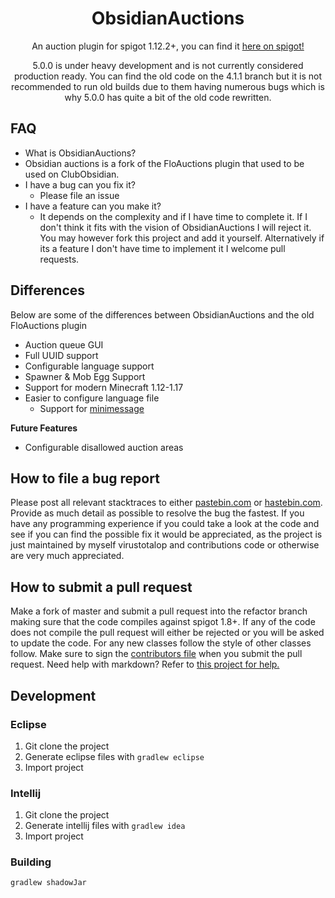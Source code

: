 <div align="center">
<h1>ObsidianAuctions</h1>

<p>An auction plugin for spigot 1.12.2+, you can find it <a href="https://www.spigotmc.org/resources/obsidianauctions.5595/">here on spigot!</a></p>
<p>5.0.0 is under heavy development and is not currently considered production ready. You can find the old code on the 4.1.1 branch but it is not recommended to run old builds due to them having numerous bugs which is why 5.0.0 has quite a bit of the old code rewritten.</p>
 </div>

## FAQ
* What is ObsidianAuctions?
 * Obsidian auctions is a fork of the FloAuctions plugin that used to be used on ClubObsidian.
* I have a bug can you fix it?
  * Please file an issue
* I have a feature can you make it?
  * It depends on the complexity and if I have time to complete it. If I don't think it fits with the vision of ObsidianAuctions I will reject it. You may however fork this project and add it yourself. Alternatively if its a feature I don't have time to implement it I welcome pull requests. 

 ## Differences
 
 Below are some of the differences between ObsidianAuctions and the old FloAuctions plugin
 
* Auction queue GUI
* Full UUID support
* Configurable language support
* Spawner & Mob Egg Support
* Support for modern Minecraft 1.12-1.17
* Easier to configure language file
  * Support for [minimessage](https://docs.adventure.kyori.net/minimessage.html#format)
 
 
**Future Features**
* Configurable disallowed auction areas
 
 
## How to file a bug report
Please post all relevant stacktraces to either [pastebin.com](pastebin.com) or [hastebin.com](hastebin.com).
Provide as much detail as possible to resolve the bug the fastest.
If you have any programming experience if you could take a look at the code and see if you can find the possible fix it would be appreciated, as the project is just maintained by myself virustotalop and contributions code or otherwise are very much appreciated.

## How to submit a pull request
Make a fork of master and submit a pull request into the refactor branch making sure that the code compiles against spigot 1.8+.
If any of the code does not compile the pull request will either be rejected or you will be asked to update the code.
For any new classes follow the style of other classes follow. Make sure to sign the [contributors file](CONTRIBUTORS.md) when you submit the pull request. Need help with markdown? Refer to [this project for help.](https://github.com/adam-p/markdown-here/wiki/Markdown-Cheatsheet)


## Development

### Eclipse

1. Git clone the project
2. Generate eclipse files with `gradlew eclipse`
3. Import project

### Intellij

1. Git clone the project
2. Generate intellij files with `gradlew idea`
3. Import project

### Building

`gradlew shadowJar`
